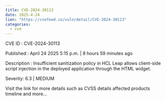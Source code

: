 ```yaml
---
title: CVE-2024-30113
date: 2025-4-24
lien: "https://cvefeed.io/vuln/detail/CVE-2024-30113"
categories:
  - cve
---
```


CVE ID : CVE-2024-30113

Published :  April 24
2025
5:15 p.m. | 8 hours
59 minutes ago

Description : Insufficient sanitization policy in HCL Leap
allows client-side script injection in the deployed application through the
HTML widget.

Severity: 6.3 | MEDIUM

Visit the link for more details
such as CVSS details
affected products
timeline
and more...
